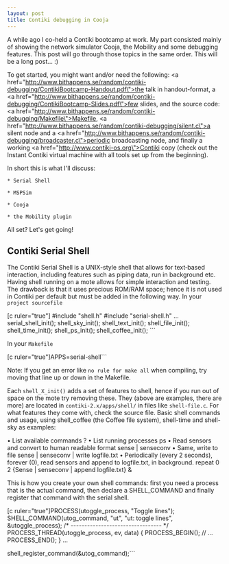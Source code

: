 ```yaml
---
layout: post
title: Contiki debugging in Cooja
---
```


A while ago I co-held a Contiki bootcamp at work. My part consisted mainly of showing the network simulator Cooja, the Mobility and some debugging features. This post will go through those topics in the same order. This will be a long post... :)

To get started, you might want and/or need the following:
<a href=\"http://www.bithappens.se/random/contiki-debugging/ContikiBootcamp-Handout.pdf\">the talk in handout-format</a>, a <a href=\"http://www.bithappens.se/random/contiki-debugging/ContikiBootcamp-Slides.pdf\">few slides</a>, and the source code: <a href=\"http://www.bithappens.se/random/contiki-debugging/Makefile\">Makefile</a>, <a href=\"http://www.bithappens.se/random/contiki-debugging/silent.c\">a silent node</a> and a <a href=\"http://www.bithappens.se/random/contiki-debugging/broadcaster.c\">periodic broadcasting node</a>, and finally a working <a href=\"http://www.contiki-os.org\">Contiki copy</a> (check out the Instant Contiki virtual machine with all tools set up from the beginning).

In short this is what I\'ll discuss:



	* Serial Shell

	* MSPSim

	* Cooja

	* the Mobility plugin




All set? Let\'s get going!
<!--more-->

## Contiki Serial Shell

The Contiki Serial Shell is a UNIX-­style shell that allows for text‐based interaction, including features such as piping data, run in background etc. Having shell running on a mote allows for simple interaction and testing. The drawback is that it uses precious ROM/RAM space; hence it is not used in Contiki per default but must be added in the following way.
In your `project sourcefile`

[c ruler=\"true\"]  #include "shell.h"
  #include "serial-shell.h"
  ...
  serial_shell_init();
  shell_sky_init();
  shell_text_init();
  shell_file_init();
  shell_time_init();
  shell_ps_init();
  shell_coffee_init(); ```

In your `Makefile`

[c ruler=\"true\"]APPS=serial-shell```

Note: If you get an error like `no rule for make all` when compiling, try moving that line up or down in the Makefile.

Each `shell_X_init()` adds a set of features to shell, hence if you run out of space on the mote try removing these. They (above are examples, there are more) are located in `contiki-2.x/apps/shell/` in files like `shell-file.c`. For what features they come with, check the source file.
Basic shell commands and usage, using shell_coffee (the Coffee file system), shell-time and shell-sky as examples:

• List available commands ?
• List running processes ps
• Read sensors and convert to human readable format sense | senseconv
• Same, write to file
sense | senseconv | write logfile.txt
• Periodically (every 2 seconds), forever (0), read sensors and append to logfile.txt, in background.
repeat 0 2 {Sense | senseconv | append logfile.txt} &

This is how you create your own shell commands: first you need a process that is the actual command, then declare a SHELL_COMMAND and finally register that command with the serial shell.

[c ruler=\"true\"]PROCESS(utoggle_process, "Toggle lines");
SHELL_COMMAND(utog_command, "ut", "ut: toggle lines", &utoggle_process);
/* --------------------------------- */
PROCESS_THREAD(utoggle_process, ev, data) {
PROCESS_BEGIN();
  // ...
PROCESS_END();
}
...

shell_register_command(&utog_command);```